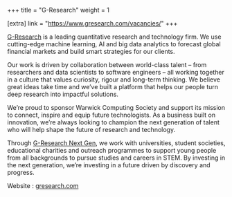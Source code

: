 +++
title = "G-Research"
weight = 1

[extra]
link = "https://www.gresearch.com/vacancies/"
+++

[G-Research](https://eur01.safelinks.protection.outlook.com/?url=https%3A%2F%2Fwww.gresearch.com%2Fnextgen&data=05%7C02%7Cthomas.facos%40warwick.ac.uk%7Cb1da57b2a28741b5a32f08dddbeb3d83%7C09bacfbd47ef446592653546f2eaf6bc%7C0%7C0%7C638908525911974107%7CUnknown%7CTWFpbGZsb3d8eyJFbXB0eU1hcGkiOnRydWUsIlYiOiIwLjAuMDAwMCIsIlAiOiJXaW4zMiIsIkFOIjoiTWFpbCIsIldUIjoyfQ%3D%3D%7C0%7C%7C%7C&sdata=D4iexdPEJxDy0s7o4dQ00igPsg5KBqCw%2F2zx9yEeB1Q%3D&reserved=0) is a leading quantitative research and technology firm. We use cutting-edge machine learning, AI and big data analytics to forecast global financial markets and build smart strategies for our clients.

Our work is driven by collaboration between world-class talent – from researchers and data scientists to software engineers – all working together in a culture that values curiosity, rigour and long-term thinking. We believe great ideas take time and we’ve built a platform that helps our people turn deep research into impactful solutions.

We’re proud to sponsor Warwick Computing Society and support its mission to connect, inspire and equip future technologists. As a business built on innovation, we’re always looking to champion the next generation of talent who will help shape the future of research and technology.


Through [G-Research Next Gen](https://eur01.safelinks.protection.outlook.com/?url=https%3A%2F%2Fwww.gresearch.com%2Fnextgen%2F&data=05%7C02%7Cthomas.facos%40warwick.ac.uk%7Cb1da57b2a28741b5a32f08dddbeb3d83%7C09bacfbd47ef446592653546f2eaf6bc%7C0%7C0%7C638908525911997983%7CUnknown%7CTWFpbGZsb3d8eyJFbXB0eU1hcGkiOnRydWUsIlYiOiIwLjAuMDAwMCIsIlAiOiJXaW4zMiIsIkFOIjoiTWFpbCIsIldUIjoyfQ%3D%3D%7C0%7C%7C%7C&sdata=%2Ba9Y848PAzPUFcTs4wPSo1ylDS0eOVKHT5Egz1nkyhY%3D&reserved=0), we work with universities, student societies, educational charities and outreach programmes to support young people from all backgrounds to pursue studies and careers in STEM. By investing in the next generation, we’re investing in a future driven by discovery and progress.

Website : [gresearch.com](https://www.gresearch.com/) 